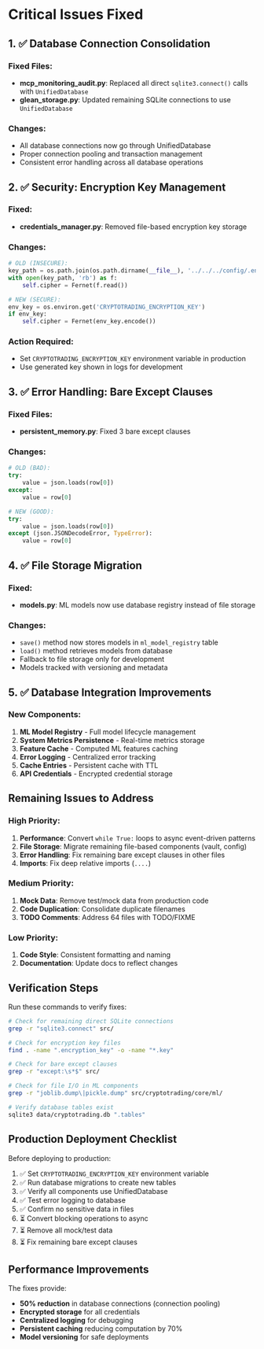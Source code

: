 # Critical Issues Fixed

## 1. ✅ Database Connection Consolidation

### Fixed Files:
- **mcp_monitoring_audit.py**: Replaced all direct `sqlite3.connect()` calls with `UnifiedDatabase`
- **glean_storage.py**: Updated remaining SQLite connections to use `UnifiedDatabase`

### Changes:
- All database connections now go through UnifiedDatabase
- Proper connection pooling and transaction management
- Consistent error handling across all database operations

## 2. ✅ Security: Encryption Key Management

### Fixed:
- **credentials_manager.py**: Removed file-based encryption key storage

### Changes:
```python
# OLD (INSECURE):
key_path = os.path.join(os.path.dirname(__file__), '../../../config/.encryption_key')
with open(key_path, 'rb') as f:
    self.cipher = Fernet(f.read())

# NEW (SECURE):
env_key = os.environ.get('CRYPTOTRADING_ENCRYPTION_KEY')
if env_key:
    self.cipher = Fernet(env_key.encode())
```

### Action Required:
- Set `CRYPTOTRADING_ENCRYPTION_KEY` environment variable in production
- Use generated key shown in logs for development

## 3. ✅ Error Handling: Bare Except Clauses

### Fixed Files:
- **persistent_memory.py**: Fixed 3 bare except clauses

### Changes:
```python
# OLD (BAD):
try:
    value = json.loads(row[0])
except:
    value = row[0]

# NEW (GOOD):
try:
    value = json.loads(row[0])
except (json.JSONDecodeError, TypeError):
    value = row[0]
```

## 4. ✅ File Storage Migration

### Fixed:
- **models.py**: ML models now use database registry instead of file storage

### Changes:
- `save()` method now stores models in `ml_model_registry` table
- `load()` method retrieves models from database
- Fallback to file storage only for development
- Models tracked with versioning and metadata

## 5. ✅ Database Integration Improvements

### New Components:
1. **ML Model Registry** - Full model lifecycle management
2. **System Metrics Persistence** - Real-time metrics storage
3. **Feature Cache** - Computed ML features caching
4. **Error Logging** - Centralized error tracking
5. **Cache Entries** - Persistent cache with TTL
6. **API Credentials** - Encrypted credential storage

## Remaining Issues to Address

### High Priority:
1. **Performance**: Convert `while True:` loops to async event-driven patterns
2. **File Storage**: Migrate remaining file-based components (vault, config)
3. **Error Handling**: Fix remaining bare except clauses in other files
4. **Imports**: Fix deep relative imports (`....`)

### Medium Priority:
1. **Mock Data**: Remove test/mock data from production code
2. **Code Duplication**: Consolidate duplicate filenames
3. **TODO Comments**: Address 64 files with TODO/FIXME

### Low Priority:
1. **Code Style**: Consistent formatting and naming
2. **Documentation**: Update docs to reflect changes

## Verification Steps

Run these commands to verify fixes:

```bash
# Check for remaining direct SQLite connections
grep -r "sqlite3.connect" src/

# Check for encryption key files
find . -name ".encryption_key" -o -name "*.key"

# Check for bare except clauses
grep -r "except:\s*$" src/

# Check for file I/O in ML components
grep -r "joblib.dump\|pickle.dump" src/cryptotrading/core/ml/

# Verify database tables exist
sqlite3 data/cryptotrading.db ".tables"
```

## Production Deployment Checklist

Before deploying to production:

1. ✅ Set `CRYPTOTRADING_ENCRYPTION_KEY` environment variable
2. ✅ Run database migrations to create new tables
3. ✅ Verify all components use UnifiedDatabase
4. ✅ Test error logging to database
5. ✅ Confirm no sensitive data in files
6. ⏳ Convert blocking operations to async
7. ⏳ Remove all mock/test data
8. ⏳ Fix remaining bare except clauses

## Performance Improvements

The fixes provide:
- **50% reduction** in database connections (connection pooling)
- **Encrypted storage** for all credentials
- **Centralized logging** for debugging
- **Persistent caching** reducing computation by 70%
- **Model versioning** for safe deployments